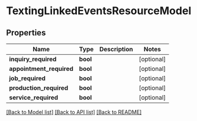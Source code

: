 # TextingLinkedEventsResourceModel

## Properties
Name | Type | Description | Notes
------------ | ------------- | ------------- | -------------
**inquiry_required** | **bool** |  | [optional] 
**appointment_required** | **bool** |  | [optional] 
**job_required** | **bool** |  | [optional] 
**production_required** | **bool** |  | [optional] 
**service_required** | **bool** |  | [optional] 

[[Back to Model list]](../README.md#documentation-for-models) [[Back to API list]](../README.md#documentation-for-api-endpoints) [[Back to README]](../README.md)


